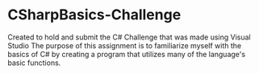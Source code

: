 # CSharpBasics-Challenge
Created to hold and submit the C# Challenge that was made using Visual Studio
The purpose of this assignment is to familiarize myself with the basics of C# by creating a program that utilizes many of the language's basic functions.
